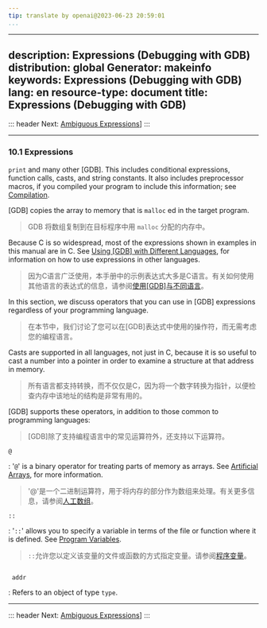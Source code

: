 ```yaml
---
tip: translate by openai@2023-06-23 20:59:01
...
```

---
description: Expressions (Debugging with GDB)
distribution: global
Generator: makeinfo
keywords: Expressions (Debugging with GDB)
lang: en
resource-type: document
title: Expressions (Debugging with GDB)
---
::: header
Next: [Ambiguous Expressions](Ambiguous-Expressions.html#Ambiguous-Expressions)]
:::

---

### 10.1 Expressions

`print` and many other [GDB]. This includes conditional expressions, function calls, casts, and string constants. It also includes preprocessor macros, if you compiled your program to include this information; see [Compilation](Compilation.html#Compilation).


[GDB] copies the array to memory that is `malloc` ed in the target program.

> GDB 将数组复制到在目标程序中用 `malloc` 分配的内存中。


Because C is so widespread, most of the expressions shown in examples in this manual are in C. See [Using [GDB] with Different Languages](Languages.html#Languages), for information on how to use expressions in other languages.

> 因为C语言广泛使用，本手册中的示例表达式大多是C语言。有关如何使用其他语言的表达式的信息，请参阅[使用[GDB]与不同语言](Languages.html#Languages)。


In this section, we discuss operators that you can use in [GDB] expressions regardless of your programming language.

> 在本节中，我们讨论了您可以在[GDB]表达式中使用的操作符，而无需考虑您的编程语言。


Casts are supported in all languages, not just in C, because it is so useful to cast a number into a pointer in order to examine a structure at that address in memory.

> 所有语言都支持转换，而不仅仅是C，因为将一个数字转换为指针，以便检查内存中该地址的结构是非常有用的。


[GDB] supports these operators, in addition to those common to programming languages:

> [GDB]除了支持编程语言中的常见运算符外，还支持以下运算符。

`@`


:   '`@`' is a binary operator for treating parts of memory as arrays. See [Artificial Arrays](Arrays.html#Arrays), for more information.

> '@'是一个二进制运算符，用于将内存的部分作为数组来处理。有关更多信息，请参阅[人工数组](Arrays.html#Arrays)。

`::`


:   '`::`' allows you to specify a variable in terms of the file or function where it is defined. See [Program Variables](Variables.html#Variables).

> `::`允许您以定义该变量的文件或函数的方式指定变量。请参阅[程序变量](Variables.html#Variables)。

```

```

` addr`

:   Refers to an object of type `type`.

---

::: header
Next: [Ambiguous Expressions](Ambiguous-Expressions.html#Ambiguous-Expressions)]
:::
